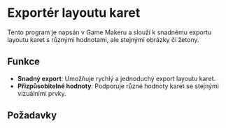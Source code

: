 # Exportér layoutu karet

Tento program je napsán v Game Makeru a slouží k snadnému exportu layoutu karet s různými hodnotami, ale stejnými obrázky či žetony.

## Funkce

- **Snadný export**: Umožňuje rychlý a jednoduchý export layoutu karet.
- **Přizpůsobitelné hodnoty**: Podporuje různé hodnoty karet se stejnými vizuálními prvky.

## Požadavky
